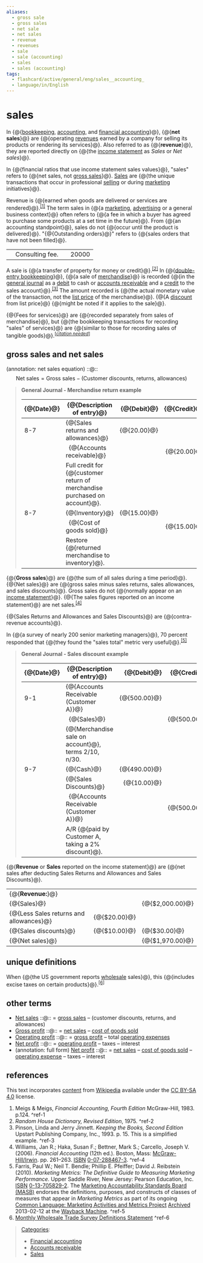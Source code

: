 ```yaml
---
aliases:
  - gross sale
  - gross sales
  - net sale
  - net sales
  - revenue
  - revenues
  - sale
  - sale (accounting)
  - sales
  - sales (accounting)
tags:
  - flashcard/active/general/eng/sales__accounting_
  - language/in/English
---
```


# sales

In {@{[bookkeeping](bookkeeping.md), [accounting](accounting.md), and [financial accounting](financial%20accounting.md)}@}, {@{__net sales__}@} are {@{operating [revenues](revenue.md) earned by a company for selling its products or rendering its services}@}. Also referred to as {@{__revenue__}@}, they are reported directly on {@{the [income statement](income%20statement.md) as _Sales_ or _Net sales_}@}. <!--SR:!2025-12-26,266,330!2025-12-03,250,330!2027-06-12,668,330!2025-12-04,251,330!2025-12-29,269,330-->

In {@{financial ratios that use income statement sales values}@}, "sales" refers to {@{net sales, not [gross sales](gross%20sales.md#gross%20sales%20and%20net%20sales)}@}. [Sales](sales.md) are {@{the unique transactions that occur in professional [selling](selling.md) or during [marketing](marketing.md) initiatives}@}. <!--SR:!2026-01-01,272,330!2025-11-26,244,330!2027-01-19,541,310-->

Revenue is {@{earned when goods are delivered or services are rendered}@}.<sup>[\[1\]](#^ref-1)</sup> The term sales in {@{a [marketing](marketing.md), [advertising](advertising.md) or a general business context}@} often refers to {@{a fee in which a buyer has agreed to purchase some products at a set time in the future}@}. From {@{an accounting standpoint}@}, sales do not {@{occur until the product is delivered}@}. "{@{Outstanding orders}@}" refers to {@{sales orders that have not been filled}@}. <!--SR:!2025-12-09,255,330!2026-01-04,274,330!2026-01-23,290,330!2025-11-13,233,330!2026-01-05,275,330!2026-01-04,275,330!2026-01-06,276,330-->

|   |                 |   |       |
| - | --------------- | - | ----- |
|   | Consulting fee. |   | 20000 |

A sale is {@{a transfer of property for money or credit}@}.<sup>[\[2\]](#^ref-2)</sup> In {@{[double-entry bookkeeping](double-entry%20bookkeeping.md)}@}, {@{a sale of [merchandise](merchandise.md)}@} is recorded {@{in the [general journal](general%20journal.md) as a [debit](debits%20and%20credits.md) to cash or [accounts receivable](accounts%20receivable.md) and a [credit](debits%20and%20credits.md) to the sales account}@}.<sup>[\[3\]](#^ref-3)</sup> The amount recorded is {@{the actual monetary value of the transaction, not the [list price](list%20price.md) of the merchandise}@}. {@{A [discount](discounts%20and%20allowances.md) from list price}@} {@{might be noted if it applies to the sale}@}. <!--SR:!2027-11-28,802,330!2025-11-24,242,330!2025-12-09,255,330!2027-06-14,606,310!2026-01-23,290,330!2025-11-20,239,330!2027-06-08,665,330-->

{@{Fees for services}@} are {@{recorded separately from sales of merchandise}@}, but {@{the bookkeeping transactions for recording "sales" of services}@} are {@{similar to those for recording sales of tangible goods}@}.<sup>\[_[citation needed](https://en.wikipedia.org/wiki/Wikipedia:Citation%20needed)_\]</sup> <!--SR:!2025-11-13,232,330!2025-11-14,233,330!2026-01-07,275,330!2027-06-29,681,330-->

## gross sales and net sales

\(annotation: net sales equation\) ::@:: $${\text{Net sales} }={\text{Gross sales} }-{\text{(Customer discounts, returns, allowances)} }$$ <!--SR:!2026-01-11,279,330!2026-01-23,290,330-->

> __General Journal - Merchandise return example__
>
> | {@{Date}@} | {@{Description of entry}@}                                                 | {@{Debit}@} | {@{Credit}@} |
> | ---------- | -------------------------------------------------------------------------- | -----------:| ------------:|
> | 8-7        | {@{Sales returns and allowances}@}                                         | {@{20.00}@} |              |
> |            | &ensp;{@{Accounts receivable}@}                                            |             | {@{20.00}@}  |
> |            | Full credit for {@{customer return of merchandise purchased on account}@}. |             |              |
> | 8-7        | {@{Inventory}@}                                                            | {@{15.00}@} |              |
> |            | &ensp;{@{Cost of goods sold}@}                                             |             | {@{15.00}@}  |
> |            | Restore {@{returned merchandise to inventory}@}.                           |             |              | <!--SR:!2025-11-25,243,330!2026-01-27,293,330!2026-01-02,273,330!2026-01-02,273,330!2025-12-31,271,330!2026-01-03,274,330!2025-12-30,270,330!2025-12-25,265,330!2026-01-16,284,330!2026-01-28,294,330!2026-01-08,276,330!2027-08-29,719,330!2025-12-24,264,330!2025-12-28,268,330-->

{@{__Gross sales__}@} are {@{the sum of all sales during a time period}@}. {@{Net sales}@} are {@{gross sales minus sales returns, sales allowances, and sales discounts}@}. Gross sales do not {@{normally appear on an [income statement](income%20statement.md)}@}. {@{The sales figures reported on an income statement}@} are net sales.<sup>[\[4\]](#^ref-4)</sup> <!--SR:!2026-01-05,276,330!2026-01-27,293,330!2025-12-27,267,330!2027-12-21,820,330!2026-01-17,285,330!2027-12-23,821,330-->

{@{Sales Returns and Allowances and Sales Discounts}@} are {@{contra-revenue accounts}@}. <!--SR:!2025-11-11,102,381!2025-11-11,102,381-->

In {@{a survey of nearly 200 senior marketing managers}@}, 70 percent responded that {@{they found the "sales total" metric very useful}@}.<sup>[\[5\]](#^ref-5)</sup> <!--SR:!2025-11-10,101,381!2025-11-10,101,381-->

> __General Journal - Sales discount example__
>
> | {@{Date}@} | {@{Description of entry}@}                           | {@{Debit}@}  | {@{Credit}@} |
> | ---------- | ---------------------------------------------------- | ------------:| ------------:|
> | 9-1        | {@{Accounts Receivable \(Customer A\)}@}             | {@{500.00}@} |              |
> |            | &ensp;{@{Sales}@}                                    |              | {@{500.00}@} |
> |            | {@{Merchandise sale on account}@}, terms 2/10, n/30. |              |              |
> | 9-7        | {@{Cash}@}                                           | {@{490.00}@} |              |
> |            | {@{Sales Discounts}@}                                | {@{10.00}@}  |              |
> |            | &ensp;{@{Accounts Receivable \(Customer A\)}@}       |              | {@{500.00}@} |
> |            | A/R {@{paid by Customer A, taking a 2% discount}@}.  |              |              | <!--SR:!2025-11-06,97,381!2025-11-06,97,381!2025-11-07,98,381!2025-11-10,101,381!2025-11-11,102,381!2025-11-09,100,381!2027-03-21,501,401!2025-11-06,97,381!2025-11-08,99,381!2025-11-09,100,381!2027-03-19,499,401!2025-11-09,100,381!2025-11-07,98,381!2025-11-08,99,381!2025-11-07,98,381!2025-11-06,97,381-->

{@{__Revenue__ or __Sales__ reported on the income statement}@} are {@{net sales after deducting Sales Returns and Allowances and Sales Discounts}@}. <!--SR:!2025-11-09,100,381!2025-11-06,97,381-->

|                                         |               |                  |
| --------------------------------------- | ------------- | ---------------- |
| {@{__Revenue:__}@}                      |               |                  |
| {@{Sales}@}                             |               | {@{\$2,000.00}@} |
| {@{Less Sales returns and allowances}@} | {@{\$20.00}@} |                  |
| {@{Sales discounts}@}                   | {@{\$10.00}@} | {@{\$30.00}@}    |
| {@{Net sales}@}                         |               | {@{\$1,970.00}@} | <!--SR:!2027-03-18,498,401!2027-03-17,497,401!2025-11-08,99,381!2025-11-08,99,381!2025-11-11,102,381!2025-11-11,102,381!2027-03-22,502,401!2025-11-10,101,381!2025-11-11,102,381!2025-11-10,101,381-->

## unique definitions

When {@{the US government reports [wholesale](wholesale.md) sales}@}, this {@{includes excise taxes on certain products}@}.<sup>[\[6\]](#^ref-6)</sup> <!--SR:!2025-12-21,46,361!2025-11-06,97,381-->

## other terms

- [Net sales](net%20sales.md) ::@:: = [gross sales](gross%20sales.md#gross%20sales%20and%20net%20sales) – \(customer discounts, returns, and allowances\) <!--SR:!2025-11-09,100,381!2025-11-09,100,381-->
- [Gross profit](gross%20profit.md) ::@:: = [net sales](net%20sales.md) – [cost of goods sold](cost%20of%20goods%20sold.md) <!--SR:!2025-11-08,99,381!2025-11-09,100,381-->
- [Operating profit](operating%20profit.md) ::@:: = [gross profit](gross%20profit.md) – total [operating expenses](operating%20expense.md) <!--SR:!2025-11-07,98,381!2025-11-07,98,381-->
- [Net profit](net%20profit.md) ::@:: = [operating profit](operating%20profit.md) – taxes – interest <!--SR:!2025-11-10,101,381!2025-11-07,98,381-->
- \(annotation: full form\) [Net profit](net%20profit.md) ::@:: = [net sales](net%20sales.md) – [cost of goods sold](cost%20of%20goods%20sold.md) – [operating expense](operating%20expense.md) – taxes – interest <!--SR:!2025-11-06,97,381!2025-11-08,99,381-->

## references

This text incorporates [content](https://en.wikipedia.org/wiki/sales_(accounting)) from [Wikipedia](Wikipedia.md) available under the [CC BY-SA 4.0](https://creativecommons.org/licenses/by-sa/4.0/) license.

1. Meigs & Meigs, _Financial Accounting, Fourth Edition_ McGraw-Hill, 1983. p.124. <a id="^ref-1"></a>^ref-1
2. _Random House Dictionary, Revised Edition_, 1975. <a id="^ref-2"></a>^ref-2
3. Pinson, Linda and Jerry Jinnett. _Keeping the Books, Second Edition_ Upstart Publishing Company, Inc., 1993. p. 15. This is a simplified example. <a id="^ref-3"></a>^ref-3
4. <a id="CITEREFWilliamsHakaBettnerCarcello2006"></a> Williams, Jan R.; Haka, Susan F.; Bettner, Mark S.; Carcello, Joseph V. \(2006\). _Financial Accounting_ \(12th ed.\). Boston, Mass: [McGraw-Hill/Irwin](McGraw-Hill.md). pp. 261–263. [ISBN](ISBN%20(identifier).md) [0-07-288467-3](https://en.wikipedia.org/wiki/Special:BookSources/0-07-288467-3). <a id="^ref-4"></a>^ref-4
5. Farris, Paul W.; Neil T. Bendle; Phillip E. Pfeiffer; David J. Reibstein \(2010\). _Marketing Metrics: The Definitive Guide to Measuring Marketing Performance._ Upper Saddle River, New Jersey: Pearson Education, Inc. [ISBN](ISBN%20(identifier).md) [0-13-705829-2](https://en.wikipedia.org/wiki/Special:BookSources/0-13-705829-2). The [Marketing Accountability Standards Board \(MASB\)](Marketing%20Accountability%20Standards%20Board%20(MASB).md) endorses the definitions, purposes, and constructs of classes of measures that appear in _Marketing Metrics_ as part of its ongoing [Common Language: Marketing Activities and Metrics Project](http://www.themasb.org/common-language-project/) [Archived](https://web.archive.org/web/20130212100753/http://www.themasb.org/common-language-project/) 2013-02-12 at the [Wayback Machine](Wayback%20Machine.md). <a id="^ref-5"></a>^ref-5
6. [Monthly Wholesale Trade Survey Definitions Statement](https://www.census.gov/mwts/www/mwtsdef.html) <a id="^ref-6"></a>^ref-6

> [Categories](https://en.wikipedia.org/wiki/Help:Category):
>
> - [Financial accounting](https://en.wikipedia.org/wiki/Category:Financial%20accounting)
> - [Accounts receivable](https://en.wikipedia.org/wiki/Category:Accounts%20receivable)
> - [Sales](https://en.wikipedia.org/wiki/Category:Sales)

<!--
- sales returns are refunds to customers for returned merchandise / credit notes
- debit notes
- sales journal entries non-current, current batch processed transactions [predictive analytics](predictive%20analytics.md) in strategic management/administration/governance research metaframeworks
- sales allowances are reductions in sales price for merchandise with minor defects, the allowance agreed upon _after_ the customer has purchased the merchandise \(see also [credit note](credit%20note.md)\)
- sales discounts allowed are reduced payments from the customer based on invoice payment terms such as 2/10, n/30 \(2% discount if paid within 10 days, net invoice total due in 30 days\)
- interest received for amounts in arrears
- inc/exc amounts capital goods&services, non-capital goods&services input valued added tax, with cost of non-capital goods sold

input vat - output vat

sales of portfolio items and capital gains taxes
-->
